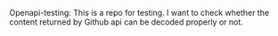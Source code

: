 Openapi-testing: This is a repo for testing. I want to check whether the content returned by Github api can be decoded properly or not.
